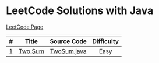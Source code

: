 # LeetCode Solutions with Java

<a href="https://leetcode.com/problemset/all/" target="_blank">LeetCode Page</a>

| # | Title | Source Code | Difficulty |
|:---:|:---:|:---:|:---:|
| 1 | [Two Sum](https://leetcode.com/problems/two-sum/description/) | <a href="https://github.com/yangchd/leetcode/blob/master/src/main/java/com/yangchd/exercise/leetcode/easy/TwoSum.java" target="_blank">TwoSum.java</a> | Easy |
